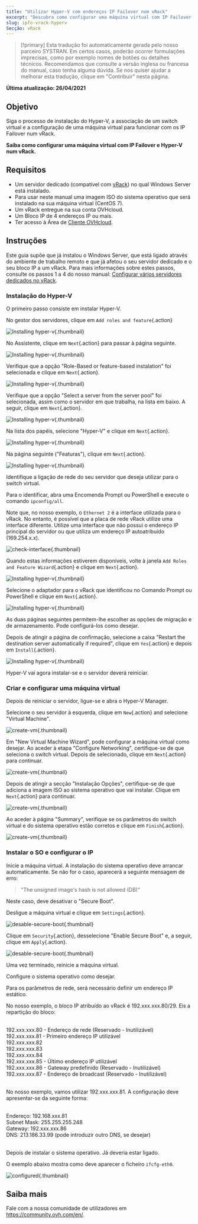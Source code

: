 ```yaml
---
title: "Utilizar Hyper-V com endereços IP Failover num vRack"
excerpt: "Descubra como configurar uma máquina virtual com IP Failover e Hyper-V num vRack"
slug: ipfo-vrack-hyperv
Secção: vRack 
---
```


> [!primary]
> Esta tradução foi automaticamente gerada pelo nosso parceiro SYSTRAN. Em certos casos, poderão ocorrer formulações imprecisas, como por exemplo nomes de botões ou detalhes técnicos. Recomendamos que consulte a versão inglesa ou francesa do manual, caso tenha alguma dúvida. Se nos quiser ajudar a melhorar esta tradução, clique em "Contribuir" nesta página.
>

**Última atualização: 26/04/2021**

## Objetivo

Siga o processo de instalação do Hyper-V, a associação de um switch virtual e a configuração de uma máquina virtual para funcionar com os IP Failover num vRack.

**Saiba como configurar uma máquina virtual com IP Failover e Hyper-V num vRack.**

## Requisitos

- Um servidor dedicado (compatível com [vRack](https://www.ovh.pt/solucoes/vrack/)) no qual Windows Server está instalado.
- Para usar neste manual uma imagem ISO do sistema operativo que será instalado na sua máquina virtual (CentOS 7).
- Um vRack entregue na sua conta OVHcloud.
- Um Bloco IP de 4 endereços IP ou mais.
- Ter acesso à Área de [Cliente OVHcloud](https://www.ovh.com/auth/?action=gotomanager&from=https://www.ovh.pt/&ovhSubsidiary=pt).

## Instruções

Este guia supõe que já instalou o Windows Server, que está ligado através do ambiente de trabalho remoto e que já afetou o seu servidor dedicado e o seu bloco IP a um vRack. Para mais informações sobre estes passos, consulte os passos 1 a 4 do nosso manual: [Configurar vários servidores dedicados no vRack](../configurar-varios-servidores-dedicados-no-vrack/).

### Instalação do Hyper-V

O primeiro passo consiste em instalar Hyper-V.

No gestor dos servidores, clique em `Add roles and feature`{.action}

![Installing hyper-v](images/add-roles-features.png){.thumbnail}

No Assistente, clique em `Next`{.action} para passar à página seguinte.

![Installing hyper-v](images/add-roles-features-2.png){.thumbnail}

Verifique que a opção "Role-Based or feature-based instalation" foi selecionada e clique em `Next`{.action}.

![Installing hyper-v](images/add-roles-features-3.png){.thumbnail}

Verifique que a opção "Select a server from the server pool" foi selecionada, assim como o servidor em que trabalha, na lista em baixo. A seguir, clique em `Next`{.action}.

![Installing hyper-v](images/add-roles-features-4.png){.thumbnail}

Na lista dos papéis, selecione "Hyper-V" e clique em `Next`{.action}.

![Installing hyper-v](images/add-roles-features-5.png){.thumbnail}

Na página seguinte ("Featuras"), clique em `Next`{.action}.

![Installing hyper-v](images/add-roles-features-9.png){.thumbnail}

Identifique a ligação de rede do seu servidor que deseja utilizar para o switch virtual.

Para o identificar, abra uma Encomenda Prompt ou PowerShell e execute o comando `ipconfig/all`.

Note que, no nosso exemplo, o `Ethernet 2` é a interface utilizada para o vRack. No entanto, é possível que a placa de rede vRack utilize uma interface diferente. Utilize uma interface que não possui o endereço IP principal do servidor ou que utiliza um endereço IP autoatribuído (169.254.x.x).

![check-interface](images/ipconfig.png){.thumbnail}

Quando estas informações estiverem disponíveis, volte à janela `Add Roles and Feature Wizard`{.action} e clique em `Next`{.action}.

![Installing hyper-v](images/add-roles-features-6.png){.thumbnail}

Selecione o adaptador para o vRack que identificou no Comando Prompt ou PowerShell e clique em `Next`{.action}.

![Installing hyper-v](images/add-roles-features-7.png){.thumbnail}

As duas páginas seguintes permitem-lhe escolher as opções de migração e de armazenamento. Pode configurá-los como desejar.

Depois de atingir a página de confirmação, selecione a caixa "Restart the destination server automatically if required", clique em `Yes`{.action} e depois em `Install`{.action}.

![Installing hyper-v](images/add-roles-features-8.png){.thumbnail}

Hyper-V vai agora instalar-se e o servidor deverá reiniciar.

### Criar e configurar uma máquina virtual

Depois de reiniciar o servidor, ligue-se e abra o Hyper-V Manager.

Selecione o seu servidor à esquerda, clique em `New`{.action} and selecione "Virtual Machine".

![create-vm](images/create-vm.png){.thumbnail}

Em "New Virtual Machine Wizard", pode configurar a máquina virtual como desejar. Ao aceder à etapa "Configure Networking", certifique-se de que seleciona o switch virtual. Depois de selecionado, clique em `Next`{.action} para continuar.

![create-vm](images/create-vm-2.png){.thumbnail}

Depois de atingir a secção "Instalação Opções", certifique-se de que adiciona a imagem ISO ao sistema operativo que vai instalar. Clique em `Next`{.action} para continuar.

![create-vm](images/create-vm-3.png){.thumbnail}

Ao aceder à página "Summary", verifique se os parâmetros do switch virtual e do sistema operativo estão corretos e clique em `Finish`{.action}.

![create-vm](images/create-vm-4.png){.thumbnail}

### Instalar o SO e configurar o IP

Inicie a máquina virtual. A instalação do sistema operativo deve arrancar automaticamente. Se não for o caso, aparecerá a seguinte mensagem de erro:

> "The unsigned image's hash is not allowed (DB)"

Neste caso, deve desativar o "Secure Boot".

Desligue a máquina virtual e clique em `Settings`{.action}.

![desable-secure-boot](images/disable-secure-boot.png){.thumbnail}

Clique em `Security`{.action}, desselecione "Enable Secure Boot" e, a seguir, clique em `Apply`{.action}.

![desable-secure-boot](images/disable-secure-boot-2.png){.thumbnail}

Uma vez terminado, reinicie a máquina virtual.

Configure o sistema operativo como desejar.

Para os parâmetros de rede, será necessário definir um endereço IP estático.

No nosso exemplo, o bloco IP atribuído ao vRack é 192.xxx.xxx.80/29. Eis a repartição do bloco:

<br>
192.xxx.xxx.80 - Endereço de rede (Reservado - Inutilizável)<br>
192.xxx.xxx.81 - Primeiro endereço IP utilizável<br>
192.xxx.xxx.82<br>
192.xxx.xxx.83<br>
192.xxx.xxx.84<br>
192.xxx.xxx.85 - Último endereço IP utilizável<br>
192.xxx.xxx.86 - Gateway predefinido (Reservado - Inutilizável)<br>
192.xxx.xxx.87 - Endereço de broadcast (Reservado - Inutilizável)<br>
<br>

No nosso exemplo, vamos utilizar 192.xxx.xxx.81. A configuração deve apresentar-se da seguinte forma:

<br>
Endereço: 192.168.xxx.81<br>
Subnet Mask: 255.255.255.248<br>
Gateway: 192.xxx.xxx.86<br>
DNS: 213.186.33.99 (pode introduzir outro DNS, se desejar)<br>
<br>

Depois de instalar o sistema operativo. Já deveria estar ligado.

O exemplo abaixo mostra como deve aparecer o ficheiro `ifcfg-eth0`.

![configured](images/configured.png){.thumbnail}

## Saiba mais

Fale com a nossa comunidade de utilizadores em <https://community.ovh.com/en/>.
